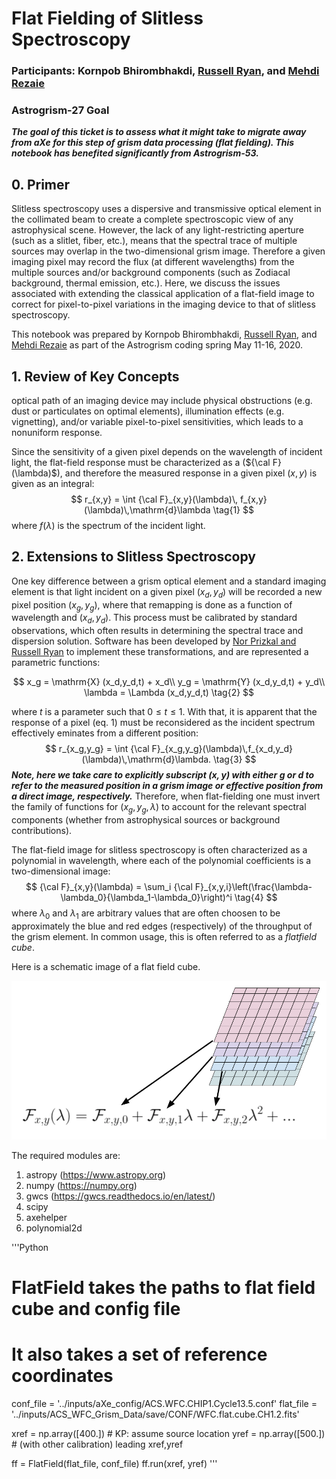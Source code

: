 # Flat Fielding of Slitless Spectroscopy

### Participants: Kornpob Bhirombhakdi, [Russell Ryan](mailto:rryan@stsci.edu), and [Mehdi Rezaie](mailto:mr095415@ohio.edu)
### Astrogrism-27 Goal
***The goal of this ticket is to assess what it might take to migrate away from aXe for this step of grism data processing (flat fielding).  This notebook has benefited significantly from Astrogrism-53.***


## 0.  Primer
Slitless spectroscopy uses a dispersive and transmissive optical element in the collimated beam to create a complete spectroscopic view of any astrophysical scene.  However, the lack of any light-restricting aperture (such as a slitlet, fiber, etc.), means that the spectral trace of multiple sources may overlap in the two-dimensional grism image.  Therefore a given imaging pixel may record the flux (at different wavelengths) from the multiple sources and/or background components (such as Zodiacal background, thermal emission, etc.).  Here, we discuss the issues associated with extending the classical application of a flat-field image to correct for pixel-to-pixel variations in the imaging device to that of slitless spectroscopy.


This notebook was prepared by Kornpob Bhirombhakdi, [Russell Ryan](mailto:rryan@stsci.edu), and [Mehdi Rezaie](mailto:mr095415@ohio.edu) as part of the Astrogrism coding spring May 11-16, 2020.  


## 1.  Review of Key Concepts

optical path of an imaging device may include physical obstructions (e.g. dust or particulates on optimal elements), illumination effects (e.g. vignetting), and/or variable pixel-to-pixel sensitivities, which leads to a nonuniform response.


Since the sensitivity of a given pixel depends on the wavelength of incident light, the flat-field response must be characterized as a (${\cal F}(\lambda)$), and therefore the measured response in a given pixel $(x,y)$ is given as an integral:
$$
r_{x,y}  = \int {\cal F}_{x,y}(\lambda)\, f_{x,y}(\lambda)\,\mathrm{d}\lambda
\tag{1}
$$
where $f(\lambda)$ is the spectrum of the incident light.  


## 2.  Extensions to Slitless Spectroscopy

One key difference between a grism optical element and a standard imaging element is that light incident on a given pixel $(x_d,y_d)$ will be recorded a new pixel position $(x_g,y_g)$, where that remapping is done as a function of wavelength and $(x_d,y_d)$.  This process must be calibrated by standard observations, which often results in determining the spectral trace and dispersion solution.  Software has been developed by [Nor Prizkal and Russell Ryan](https://www.stsci.edu/files/live/sites/www/files/home/hst/instrumentation/wfc3/documentation/instrument-science-reports-isrs/_documents/2017/WFC3-2017-01.pdf) to implement these transformations, and are represented a parametric functions:


$$
x_g = \mathrm{X} (x_d,y_d,t) + x_d\\
y_g = \mathrm{Y} (x_d,y_d,t) + y_d\\
\lambda = \Lambda (x_d,y_d,t)
\tag{2}
$$

where $t$ is a parameter such that $0\leq t\leq1$.  With that, it is apparent that the response of a pixel (eq. 1) must be reconsidered as the incident spectrum effectively eminates from a different position:
$$
r_{x_g,y_g} = \int {\cal F}_{x_g,y_g}(\lambda)\,f_{x_d,y_d}(\lambda)\,\mathrm{d}\lambda.
\tag{3}
$$
***Note, here we take care to explicitly subscript $(x,y)$ with either $g$ or $d$ to refer to the measured position in a grism image or effective position from a direct image, respectively.***  Therefore, when flat-fielding one must invert the family of functions for $(x_g,y_g,\lambda)$ to account for the relevant spectral components (whether from astrophysical sources or background contributions).  



The flat-field image for slitless spectroscopy is often characterized as a polynomial in wavelength, where each of the polynomial coefficients is a two-dimensional image:
$$
{\cal F}_{x,y}(\lambda) = \sum_i {\cal F}_{x,y,i}\left(\frac{\lambda-\lambda_0}{\lambda_1-\lambda_0}\right)^i
\tag{4}
$$
where $\lambda_0$ and $\lambda_1$ are arbitrary values that are often choosen to be approximately the blue and red edges (respectively) of the throughput of the grism element. In common usage, this is often referred to as a *flatfield cube*.  

Here is a schematic image of a flat field cube.

![flat field](notebooks/figures/flatfieldcube.png)


The required modules are:
1. astropy (https://www.astropy.org)
2. numpy (https://numpy.org)
3. gwcs (https://gwcs.readthedocs.io/en/latest/)
4. scipy
5. axehelper
6. polynomial2d




'''Python
# FlatField takes the paths to flat field cube and config file
# It also takes a set of reference coordinates


conf_file = '../inputs/aXe_config/ACS.WFC.CHIP1.Cycle13.5.conf'
flat_file = '../inputs/ACS_WFC_Grism_Data/save/CONF/WFC.flat.cube.CH1.2.fits'


xref = np.array([400.]) # KP: assume source location
yref = np.array([500.]) # (with other calibration) leading xref,yref

ff = FlatField(flat_file, conf_file)
ff.run(xref, yref)
'''
